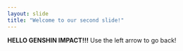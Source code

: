 ```yaml
---
layout: slide
title: "Welcome to our second slide!"
---
```

__HELLO GENSHIN IMPACT!!!__
Use the left arrow to go back!
